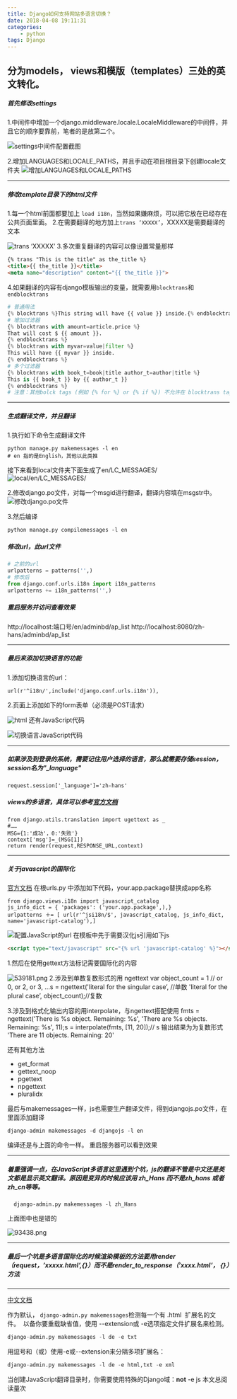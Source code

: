 ```yaml
---
title: Django如何支持网站多语言切换？
date: 2018-04-08 19:11:31
categories:
    - python
tags: Django
---
```


## 分为models， views和模版（templates）三处的英文转化。

##### 首先修改settings
1.中间件中增加一个django.middleware.locale.LocaleMiddleware的中间件，并且它的顺序要靠前，笔者的是放第二个。

![settings中间件配置截图](http://upload-images.jianshu.io/upload_images/1909919-9f966f52ba3d9bab.png?imageMogr2/auto-orient/strip%7CimageView2/2/w/1240)
<!--more-->
2.增加LANGUAGES和LOCALE_PATHS，并且手动在项目根目录下创建locale文件夹
![增加LANGUAGES和LOCALE_PATHS](http://upload-images.jianshu.io/upload_images/1909919-6cd98289baffddb2.png?imageMogr2/auto-orient/strip%7CimageView2/2/w/1240)
***

##### 修改template目录下的html文件
1.每一个html前面都要加上 ` load i18n `，当然如果嫌麻烦，可以把它放在已经存在公共页面里面。
2.在需要翻译的地方加上` trans ‘XXXXX’ `，XXXXX是需要翻译的文本

![ trans ‘XXXXX’ ](http://upload-images.jianshu.io/upload_images/1909919-de7b25c4a2a8ae1e.png?imageMogr2/auto-orient/strip%7CimageView2/2/w/1240)
3.多次重复翻译的内容可以像设置常量那样
```html
{% trans "This is the title" as the_title %}
<title>{{ the_title }}</title>
<meta name="description" content="{{ the_title }}">
```
4.如果翻译的内容有django模板输出的变量，就需要用`blocktrans`和`endblocktrans`
```python
# 普通用法
{% blocktrans %}This string will have {{ value }} inside.{% endblocktrans %}
# 增加过滤器
{% blocktrans with amount=article.price %}
That will cost $ {{ amount }}.
{% endblocktrans %}
{% blocktrans with myvar=value|filter %}
This will have {{ myvar }} inside.
{% endblocktrans %}
# 多个过滤器
{% blocktrans with book_t=book|title author_t=author|title %}
This is {{ book_t }} by {{ author_t }}
{% endblocktrans %}
# 注意：其他bolck tags (例如 {% for %} or {% if %}) 不允许在 blocktrans tag内部.
```
***
##### 生成翻译文件，并且翻译
1.执行如下命令生成翻译文件
```
python manage.py makemessages -l en
# en 指的是English，其他以此类推
```
接下来看到local文件夹下面生成了en/LC_MESSAGES/
![local/en/LC_MESSAGES/](http://upload-images.jianshu.io/upload_images/1909919-c5ee0a69d6d4ddb6.png?imageMogr2/auto-orient/strip%7CimageView2/2/w/1240)

2.修改django.po文件，对每一个msgid进行翻译，翻译内容填在msgstr中。
![修改django.po文件](http://upload-images.jianshu.io/upload_images/1909919-1dab8307a50f6987.png?imageMogr2/auto-orient/strip%7CimageView2/2/w/1240)

3.然后编译
```shell
python manage.py compilemessages -l en
```

##### 修改url，此url文件
```python
# 之前的url
urlpatterns = patterns('',)
# 修改后
from django.conf.urls.i18n import i18n_patterns
urlpatterns += i18n_patterns('',)
```
##### 重启服务并访问查看效果
http://localhost:端口号/en/adminbd/ap_list
http://localhost:8080/zh-hans/adminbd/ap_list
****
##### 最后来添加切换语言的功能
1.添加切换语言的url：
```
url(r'^i18n/',include('django.conf.urls.i18n')),
```
2.页面上添加如下的form表单（必须是POST请求）

![html](http://upload-images.jianshu.io/upload_images/1909919-acbe9f1fe7f7405d.png?imageMogr2/auto-orient/strip%7CimageView2/2/w/1240)
还有JavaScript代码

![切换语言JavaScript代码](http://upload-images.jianshu.io/upload_images/1909919-63b2f2cd5a88ac95.png?imageMogr2/auto-orient/strip%7CimageView2/2/w/1240)
****
##### 如果涉及到登录的系统，需要记住用户选择的语言，那么就需要存储session，session名为"_language"
```
request.session['_language']='zh-hans'
```
##### views的多语言，具体可以参考[官方文档](https://docs.djangoproject.com/es/1.9/topics/i18n/translation/#standard-translation)
```
from django.utils.translation import ugettext as _
#……
MSG={1:'成功'，0:'失败'}
context['msg']=_(MSG[1])
return render(request,RESPONSE_URL,context)
```
****

##### 关于javascript的国际化
[官方文档](https://docs.djangoproject.com/es/1.9/topics/i18n/translation/#module-django.views.i18n)
在根urls.py 中添加如下代码，your.app.package替换成app名称
```
from django.views.i18n import javascript_catalog
js_info_dict = { 'packages': ('your.app.package',),}
urlpatterns ＋= [ url(r'^jsi18n/$', javascript_catalog, js_info_dict, name='javascript-catalog'),]
```

![配置JavaScript的url](http://upload-images.jianshu.io/upload_images/1909919-22f707af2499f43b.png?imageMogr2/auto-orient/strip%7CimageView2/2/w/1240)
在模板中先于需要汉化js引用如下js
```html
<script type="text/javascript" src="{% url 'javascript-catalog' %}"></script>
```
1.然后在使用gettext方法标记需要国际化的内容

![539181.png](http://upload-images.jianshu.io/upload_images/1909919-0d22523c6d8cad1d.png?imageMogr2/auto-orient/strip%7CimageView2/2/w/1240)
2.涉及到单数复数形式的用 ngettext
var object_count = 1 // or 0, or 2, or 3, ...s = ngettext('literal for the singular case’, //单数 'literal for the plural case’, object_count);//复数

3.涉及到格式化输出内容的用interpolate，与ngettext搭配使用
fmts = ngettext('There is %s object. Remaining: %s', 'There are %s objects. Remaining: %s', 11);s = interpolate(fmts, [11, 20]);// s 输出结果为为复数形式 'There are 11 objects. Remaining: 20'

还有其他方法
* get_format
* gettext_noop
* pgettext
* npgettext
* pluralidx

最后与makemessages一样，js也需要生产翻译文件，得到djangojs.po文件，在里面添加翻译
```
django-admin makemessages -d djangojs -l en
```

编译还是与上面的命令一样。
重启服务器可以看到效果
***
##### 着重强调一点，在JavaScript多语言这里遇到个坑，js的翻译不管是中文还是英文都是显示英文翻译。原因是变异的时候应该用 *zh_Hans*  而不是zh_hans 或者zh_cn等等。
```
  django-admin.py makemessages -l zh_Hans 
```
上面图中也是错的

![93438.png](http://upload-images.jianshu.io/upload_images/1909919-18d76c414e4b66c4.png?imageMogr2/auto-orient/strip%7CimageView2/2/w/1240)
***
##### 最后一个坑是多语言国际化的时候渲染模板的方法要用render（request，’xxxxx.html’,{}）而不是render_to_response（’xxxx.html’，｛｝）方法
***
[中文文档](http://djangobook.py3k.cn/2.0/chapter19/)

作为默认， `django-admin.py makemessages`检测每一个有 .html
 扩展名的文件。  以备你要重载缺省值，使用 --extension或 -e选项指定文件扩展名来检测。
```python
django-admin.py makemessages -l de -e txt
```
用逗号和（或）使用-e或--extension来分隔多项扩展名：
```python
django-admin.py makemessages -l de -e html,txt -e xml
```
当创建JavaScript翻译目录时，你需要使用特殊的Django域：**not** -e js
<span id="busuanzi_container_page_pv">
  本文总阅读量<span id="busuanzi_value_page_pv"></span>次
</span>
